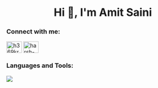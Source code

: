 <h1 align="center">Hi 👋, I'm Amit Saini</h1>

<!-- - 🔭 I’m currently working on **on my Data Engineering skills**

- 🌱 I’m currently learning **Azure (DP203)**

- 👯 I’m looking to collaborate on **on project releted to data engineering**

- 🤝 I’m looking for help with **Azure Data engineering related guideline**

- 💬 Ask me about **resources for being a self taught IT professional**

- ⚡ Fun fact **I love learning new technologies.** -->

<h3 align="left">Connect with me:</h3>
<p align="left">
<a href="https://twitter.com/amitsai46203820" target="blank"><img align="center" src="https://raw.githubusercontent.com/rahuldkjain/github-profile-readme-generator/master/src/images/icons/Social/twitter.svg" alt="h369kr" height="30" width="40" /></a>
<a href="https://linkedin.com/in/amit-saini-b0230a158/" target="blank"><img align="center" src="https://raw.githubusercontent.com/rahuldkjain/github-profile-readme-generator/master/src/images/icons/Social/linked-in-alt.svg" alt="harsh-kumar-472393121" height="30" width="40" /></a>
</p>

<h3 align="left">Languages and Tools:</h3>

<img src="https://github-readme-stats.vercel.app/api?username=AmitSaini11&&show_icons=true&title_color=ffffff&icon_color=141414&text_color=daf7dc&bg_color=1f3963">
